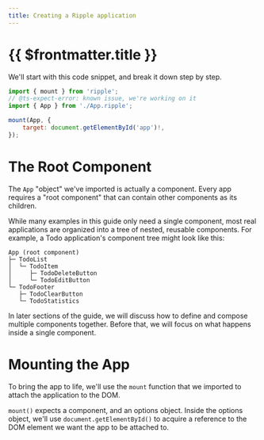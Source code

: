 ```yaml
---
title: Creating a Ripple application
---
```


# {{ $frontmatter.title }}

We'll start with this code snippet, and break it down step by step.

```js
import { mount } from 'ripple';
// @ts-expect-error: known issue, we're working on it
import { App } from './App.ripple';

mount(App, {
	target: document.getElementById('app')!,
});
````

# The Root Component

The `App` "object" we've imported is actually a component. Every app requires a 
"root component" that can contain other components as its children.

While many examples in this guide only need a single component, most real
applications are organized into a tree of nested, reusable components. For
example, a Todo application's component tree might look like this:

```text
App (root component)
├─ TodoList
│  └─ TodoItem
│     ├─ TodoDeleteButton
│     └─ TodoEditButton
└─ TodoFooter
   ├─ TodoClearButton
   └─ TodoStatistics
```

In later sections of the guide, we will discuss how to define and compose
multiple components together. Before that, we will focus on what happens inside
a single component.

# Mounting the App

To bring the app to life, we'll use the `mount` function that we imported to
attach the application to the DOM. 

`mount()` expects a component, and an options object. Inside the options object,
we'll use `document.getElementById()` to acquire a reference to the DOM element
we want the app to be attached to.
